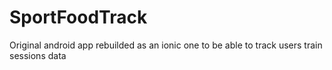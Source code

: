 # SportFoodTrack
Original android app rebuilded as an ionic one to be able to track users train sessions data
